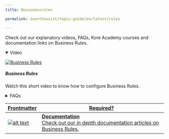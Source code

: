 ```yaml
---
title: Bussinessrules

permalink: searchassist/topic-guide/en/latest/rules

---
```

<!--#### Topic Guide
###### Bussiness Rules-->

  Check out our explanatory videos, FAQs, Kore Academy courses and documentation links on Business Rules.

<details class="introduction-video" open>
  <summary>Video
  </summary>
  
   [![Business Rules](images/VideoCoverImage.png)](https://player.vimeo.com/video/784493665?h=dee7a21b33&amp)

  ##### Business Rules
  Watch this short video to know how to configure Business Rules.

</details>

<details>
  <summary>FAQs
  </summary>

  <a class="doc-link" target="_blank" href="https://docs.kore.ai/searchassist/personalize-results/contextual-rules/">
 
  What are Contextual Rules ?

</a>

 <a class="doc-link" target="_blank" href="https://docs.kore.ai/searchassist/personalize-results/contextual-rules/">
 
  How to add conditions and define an outcome?

</a>
 
  
<a class="doc-link" target="_blank" href="https://docs.kore.ai/searchassist/personalize-results/contextual-rules/">

  What are contexts in Contextual Rules?


</a>
  
  <a class="doc-link" target="_blank" href="https://docs.kore.ai/searchassist/personalize-results/contextual-rules/">
 
  How do I edit or delete Contextual Rules?
    
  </a>
  
    <a class="doc-link" target="_blank" href="https://docs.kore.ai/searchassist/personalize-results/nlp-rules/">
 
  What are NLP rules?
    
  </a>
  
    <a class="doc-link" target="_blank" href="https://docs.kore.ai/searchassist/personalize-results/nlp-rules/">
 
  How to Add, Edit or Modify NLP rules?
    
  </a>
  

</details>

<a class="doc-link" target="_blank" href="https://docs.kore.ai/searchassist/concepts/personalizing-results/personalizing-results-ranking/#Configuring_Business_Rules">
 
| Frontmatter | Required? |
|-------------|-------------|
| ![alt text](images/SA_Documentation.svg "Title") | **Documentation**  <br /> Check out our in depth documentation articles on Business Rules. |  


</a>

